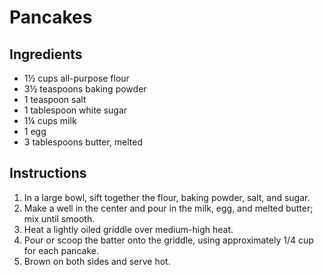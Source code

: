 # Pancakes

## Ingredients
- 1½ cups all-purpose flour
- 3½ teaspoons baking powder
- 1 teaspoon salt
- 1 tablespoon white sugar
- 1¼ cups milk
- 1 egg
- 3 tablespoons butter, melted

## Instructions
1. In a large bowl, sift together the flour, baking powder, salt, and sugar.
2. Make a well in the center and pour in the milk, egg, and melted butter; mix until smooth.
3. Heat a lightly oiled griddle over medium-high heat.
4. Pour or scoop the batter onto the griddle, using approximately 1/4 cup for each pancake.
5. Brown on both sides and serve hot.
